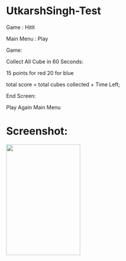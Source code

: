 # UtkarshSingh-Test


Game : Hitit


Main Menu : Play

Game:

Collect All Cube in 60 Seconds:

15 points for red 20 for blue

total score = total cubes collected + Time Left;

End Screen: 

Play Again 
Main Menu


# Screenshot:

<img src="/one.jpg"  width="200" height="300">

